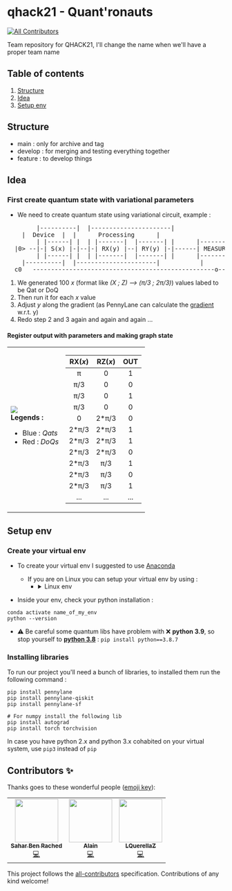 # qhack21 - Quant'ronauts
<!-- ALL-CONTRIBUTORS-BADGE:START - Do not remove or modify this section -->
[![All Contributors](https://img.shields.io/badge/all_contributors-3-orange.svg?style=flat-square)](#contributors-)
<!-- ALL-CONTRIBUTORS-BADGE:END -->
Team repository for QHACK21, I'll change the name when we'll have a proper team name

## Table of contents
1. [Structure](#structure)
2. [Idea](#idea)
3. [Setup env](#setup_env)

## Structure <a name="structure"></a>
- main : only for archive and tag
- develop : for merging and testing everything together
- feature : to develop things

## Idea <a name="idea"></a>
### First create quantum state with variational parameters
- We need to create quantum state using variational circuit, example :
<pre>
        |----------|  |----------------------|
	|  Device  |  |      Processing      |    
        | |------| |  | |-------|  |-------| |      |---------|
  |0> --|-| S(x) |-|--|-| RX(y) |--| RY(y) |-|------| MEASURE |
        | |------| |  | |-------|  |-------| |      |---------|
  	|----------|  |----------------------|           |
  c0   --------------------------------------------------o-----
</pre>
1. We generated 100 *x* (format like *(X ; Z) --> (π/3 ; 2π/3)*) values labed to be Qat or DoQ
2. Then run it for each *x* value
3. Adjust *y* along the gradient (as PennyLane can calculate the [gradient](https://medium.com/xanaduai/training-quantum-neural-networks-with-pennylane-pytorch-and-tensorflow-c669108118cc) w.r.t. y)
4. Redo step 2 and 3 again and again and again ...

#### Register output with parameters and making graph state
<table>
	<tbody>
		<tr>
			<td>
				<img src="graph_exa.png">
				<br/><b>Legends :</b>
				<ul>
					<li>Blue : <i>Qats</i></li>
					<li>Red : <i>DoQs</i></li>
				</ul>
			</td>
			<td>
				<table>
					<thead>
						<tr>
							<th align="center">RX(<i>x</i>)</th>
							<th align="center">RZ(<i>x</i>)</th>
							<th align="center">OUT</th>
						</tr>
					</thead>
					<tbody>
						<tr>
							<td align="center">π</td>
							<td align="center">0</td>
							<td align="center">1</td>
						</tr>
						<tr>
							<td align="center">π/3</td>
							<td align="center">0</td>
							<td align="center">0</td>
						</tr>
						<tr>
							<td align="center">π/3</td>
							<td align="center">0</td>
							<td align="center">1</td>
						</tr>
						<tr>
							<td align="center">π/3</td>
							<td align="center">0</td>
							<td align="center">0</td>
						</tr>
						<tr>
							<td align="center">0</td>
							<td align="center">2*π/3</td>
							<td align="center">0</td>
						</tr>
						<tr>
							<td align="center">2*π/3</td>
							<td align="center">2*π/3</td>
							<td align="center">1</td>
						</tr>
						<tr>
							<td align="center">2*π/3</td>
							<td align="center">2*π/3</td>
							<td align="center">1</td>
						</tr>
						<tr>
							<td align="center">2*π/3</td>
							<td align="center">2*π/3</td>
							<td align="center">0</td>
						</tr>
						<tr>
							<td align="center">2*π/3</td>
							<td align="center">π/3</td>
							<td align="center">1</td>
						</tr>
						<tr>
							<td align="center">2*π/3</td>
							<td align="center">π/3</td>
							<td align="center">0</td>
						</tr>
						<tr>
							<td align="center">2*π/3</td>
							<td align="center">π/3</td>
							<td align="center">1</td>
						</tr>
						<tr>
							<td align="center">...</td>
							<td align="center">...</td>
							<td align="center">...</td>
						</tr>
					</tbody>
				</table>
			</td>
		</tr>
	</tbody>
</table>

## Setup env <a name="setup_env"></a>
### Create your virtual env
- To create your virtual env I suggested to use [Anaconda](https://www.anaconda.com/products/individual)
	- If you are on Linux you can setup your virtual env by using :
		- <details><summary>Linux env</summary>
			<pre>
			toto$ ( echo; echo '##### added for quantum #####';
			echo 'export PATH=/home/toto/.local/bin:$PATH';
			echo "alias quantum='source ~/quantum/bin/activate'" ) >> ~/.bashrc
			toto$ . ~/.bashrc
			toto$ pip3 install --upgrade pip
			toto$ python3 -m pip install virtualenv
			toto$ python3 -m virtualenv quantum
			toto$ quantum
			</pre>
		</details>

- Inside your env, check your python installation :
```
conda activate name_of_my_env
python --version
```
- :warning: Be careful some quantum libs have problem with :x: **python 3.9**, so stop yourself to **[python 3.8](https://www.python.org/downloads/release/python-387/)** :
`pip install python==3.8.7`

### Installing libraries
To run our project you'll need a bunch of libraries, to installed them run the following command :
```
pip install pennylane
pip install pennylane-qiskit
pip install pennylane-sf

# For numpy install the following lib
pip install autograd
pip install torch torchvision
```
In case you have python 2.x and python 3.x cohabited on your virtual system, use `pip3` instead of `pip`

## Contributors ✨

Thanks goes to these wonderful people ([emoji key](https://allcontributors.org/docs/en/emoji-key)):

<!-- ALL-CONTRIBUTORS-LIST:START - Do not remove or modify this section -->
<!-- prettier-ignore-start -->
<!-- markdownlint-disable -->
<table>
  <tr>
    <td align="center"><a href="https://github.com/saharbenrached"><img src="https://avatars.githubusercontent.com/u/58570811?v=4?s=100" width="100px;" alt=""/><br /><sub><b>Sahar Ben Rached</b></sub></a><br /><a href="https://github.com/mickahell/qhack21/commits?author=saharbenrached" title="Code">💻</a></td>
    <td align="center"><a href="https://github.com/AlainChance"><img src="https://avatars.githubusercontent.com/u/43089974?v=4?s=100" width="100px;" alt=""/><br /><sub><b>Alain</b></sub></a><br /><a href="https://github.com/mickahell/qhack21/commits?author=AlainChance" title="Code">💻</a></td>
    <td align="center"><a href="https://github.com/Zed-Is-Dead"><img src="https://avatars.githubusercontent.com/u/7906730?v=4?s=100" width="100px;" alt=""/><br /><sub><b>LQuerellaZ</b></sub></a><br /><a href="https://github.com/mickahell/qhack21/commits?author=Zed-Is-Dead" title="Code">💻</a></td>
  </tr>
</table>

<!-- markdownlint-restore -->
<!-- prettier-ignore-end -->

<!-- ALL-CONTRIBUTORS-LIST:END -->

This project follows the [all-contributors](https://github.com/all-contributors/all-contributors) specification. Contributions of any kind welcome!